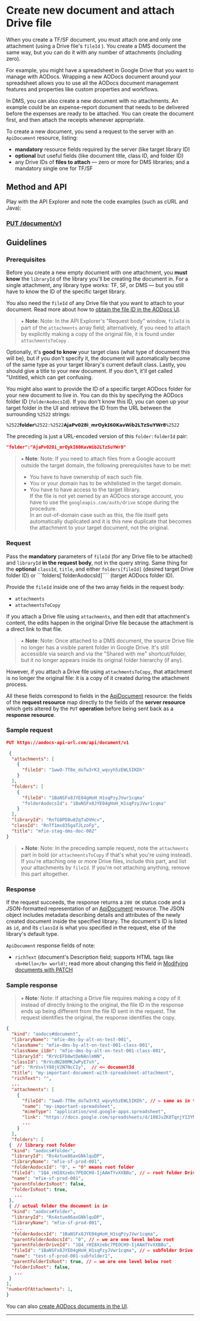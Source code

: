 # Create new document and attach Drive file

When you create a TF/SF document, you must attach one and only one attachment (using a Drive file's ````fileId```` ).  You create a DMS document the same way, but you can do it with any number of attachments (including zero).

For example, you might have a spreadsheet in Google Drive that you want to manage with AODocs.  Wrapping a new AODocs document around your spreadsheet allows you to use all the AODocs document management features and properties like custom properties and workflows.

In DMS, you can also create a new document with no attachments.  An example could be an expense-report document that needs to be delivered before the expenses are ready to be attached.  You can create the document first, and then attach the receipts whenever appropriate.

To create a new document, you send a request to the server with an ```ApiDocument``` resource, listing:

*   **mandatory** resource fields required by the server (like target library ID)
*   **optional** but useful fields (like document title, class ID, and folder ID)
*   any Drive IDs of **files to attach** — zero or more for DMS libraries; and a mandatory single one for TF/SF

## Method and API

Play with the API Explorer and note the code examples (such as cURL and Java):

### [PUT /document/v1](https://api.aodocs-staging.com/docs/aodocs-staging.altirnao.com/1/routes/document/v1/put)

## Guidelines

### Prerequisites

Before you create a new empty document with one attachment, you **must know** the ````libraryId```` of the library you'll be creating the document in.  For a single attachment, any library type works: TF, SF, or DMS — but you still have to know the ID of the specific target library.

You also need the ````fileId```` of any Drive file that you want to attach to your document.  Read more about how to [obtain the file ID in the AODocs UI](#heading=h.hhg7itlz0n58).

> ⭑   **Note**: Note: In the API Explorer's "Request body" window, ```fileId``` is part of the ```attachments``` array field; alternatively, if you need to attach by explicitly making a copy of the original file, it is found under ```attachmentsToCopy``` .

Optionally, it's **good to know** your target class (what type of document this will be), but if you don't specify it, the document will automatically become of the same type as your target library's current default class.  Lastly, you should give a title to your new document.  If you don't, it'll get called "Untitled, which can get confusing.

You might also want to provide the ID of a specific target AODocs folder for your new document to live in.  You can do this by specifying the AODocs folder ID (```folderAodocsId```).  If you don't know this ID, you can open up your target folder in the UI and retrieve the ID from the URL between the surrounding ```%2522``` strings:

```
%2522𝗳𝗼𝗹𝗱𝗲𝗿%2522:%2522𝗔𝗷𝗮𝗣𝘃𝟬𝟮𝟴𝗶_𝗺𝗿𝗢𝘆𝗸𝗜𝟲𝟬𝗞𝗮𝘃𝗪𝗶𝗯𝟮𝗟𝗧𝘇𝗦𝘂𝗬𝗪𝗿𝟴%2522
```

The preceding is just a URL-encoded version of this ```folder:folderId``` pair:

```json
"folder":"AjaPv028i_mrOykI60KavWib2LTzSuYWr8"
```


> ⭑   **Note**: Note: If you need to attach files from a Google account outside the target domain, the following prerequisites have to be met:
> * You have to have ownership of each such file.
> * You or your domain has to be whitelisted in the target domain.
> * You have to have access to the target library.\
> If the file is not yet owned by an AODocs storage account, you have to use the ```googleapis.com/auth/drive``` scope during the procedure.\
> In an out-of-domain case such as this, the file itself gets automatically duplicated and it is this new duplicate that becomes the attachment to your target document, not the original.

### Request

Pass the **mandatory** parameters of ```fileId``` (for any Drive file to be attached) and ````libraryId```` **in the request body**, not in the query string.  Same thing for the **optional** ````classId````, ````title````, and either ```folders[fileId]``` (desired target Drive folder ID) or ```folders[`folderAodocsId]```` (target AODocs folder ID).

Provide the ```fileId``` inside one of the two array fields in the request body:

*   ```attachments```
*   ```attachmentsToCopy```

If you attach a Drive file using ```attachments```, and then edit that attachment's content, the edits happen in the original Drive file because the attachment is a direct link to that file.

> ⭑   **Note**: Note: Once attached to a DMS document, the source Drive file no longer has a visible parent folder in Google Drive.  It's still accessible via search and via the "Shared with me" shortcut/folder, but it no longer appears inside its original folder hierarchy (if any).

However, if you attach a Drive file using ```attachmentsToCopy```, that attachment is no longer the original file: it is a copy of it created during the attachment process.

All these fields correspond to fields in the [ApiDocument](https://api.aodocs-staging.com/docs/aodocs-staging.altirnao.com/1/types/ApiDocument) resource: the fields of the **request resource** map directly to the fields of the **server resource** which gets altered by the ````PUT```` **operation** before being sent back as a **response resource**.

### Sample request

```json
PUT https://aodocs-api-url.com/api/document/v1

 {
  "attachments": [
    {
      "fileId": "1wwO-7T8e_doTw3rK3_wqvyh5zEWL5IKDh"
    }
  ],
  "folders": [
    {
      "fileId": "1BaNSFx8JYE04gHoH_H1sqPzyJVwr1cqma"
      "folderAodocsId": "1BaNSFx8JYE04gHoH_H1sqPzyJVwr1cqma"
    }
  ],
  "libraryId": "RnTG8PD8u8ZqTuDVHcv",
  "classId": "RnTf1mx835gaTJLzoFp",
  "title": "mfie-stag-dms-doc-002"
}
```


> ⭑   **Note**: Note: In the preceding sample request, note the ```attachments``` part in bold (or ```attachmentsToCopy``` if that's what you're using instead).  If you're attaching one or more Drive files, include this part, and list your attachments by ```fileId```.  If you're not attaching anything, remove this part altogether.

### Response

If the request succeeds, the response returns a ```200 OK``` status code and a JSON-formatted representation of an [ApiDocument](https://api.aodocs-staging.com/docs/aodocs-staging.altirnao.com/1/types/ApiDocument) resource.  The JSON object includes metadata describing details and attributes of the newly created document inside the specified library.  The document's ID is listed as ````id````, and its ````classId```` is what you specified in the request, else of the library's default type.

````ApiDocument```` response fields of note:

*   ````richText```` (document's Description field; supports HTML tags like ```<b>Hello</b> world!```; read more about changing this field in [Modifying documents with PATCH](https://docs.google.com/document/d/1_xHBm2TSTJU7u3eL1BNo0thYiFlQPGDD3cLTN_ZemrA/edit#heading=h.jqqjrnnjon39)

### Sample response

> ⭑   **Note**: Note: If attaching a Drive file requires making a copy of it instead of directly linking to the original, the file ID in the response ends up being different from the file ID sent in the request.  The request identifies the original, the response identifies the copy.

```json
{
  "kind": "aodocs#document",
  "libraryName": "mfie-dms-by-alt-on-test-001",
  "className": "mfie-dms-by-alt-on-test-001-class-001",
  "className_i18n": "mfie-dms-by-alt-on-test-001-class-001",
  "libraryId": "RrVcEFb8wtDeNAnlmNN",
  "classId": "RrVcdN280MKJwPyE7sh",
  "id": "RrVsvlY80jV2N7NcCIy",  // <— documentId
  "title": "my-important-document-with-spreadsheet-attachment",
  "richText": "",
  ...
  "attachments": [
    {
      "fileId": "1wwO-7T8e_doTw3rK3_wqvyh5zEWL5IKDh", // ⇐ same as in the request, unlike with the ```attachmentsToCopy``` parameter
      "name": "my-important-spreadsheet",
      "mimeType": "application/vnd.google-apps.spreadsheet",
      "link": "https://docs.google.com/spreadsheets/d/108JuZK8TqnjYI3YND_GmiIc-tfoZVJ7IJzQrD8lfjNJc/edit?usp=drivesdk",
      ...
    }
  ],
  "folders": [
 {  // library root folder
  "kind": "aodocs#folder",
  "libraryId": "Rs4xtue86axGNklquDP",
  "libraryName": "mfie-sf-prod-001",
  "folderAodocsId": "0", ⇐ "0" means root folder
  "fileId": "1Q4_rHI8Xzebc7PEOCH9-IjAAmTYvXXBBu", // ⇐ root folder Drive ID
  "name": "mfie-sf-prod-001",
  "parentFolderIsRoot": false,
  "folderIsRoot": true,
   ...
 },
 { // actual folder the document is in
  "kind": "aodocs#folder",
  "libraryId": "Rs4xtue86axGNklquDP",
  "libraryName": "mfie-sf-prod-001",
   ...
  "folderAodocsId": "1BaNSFx8JYE04gHoH_H1sqPzyJVwr1cqma",
  "parentFolderAodocsId": "0", // ⇐ we are one level below root
  "parentFolderDriveId": "1Q4_rHI8Xzebc7PEOCH9-IjAAmTYvXXBBu",
  "fileId": "1BaNSFx8JYE04gHoH_H1sqPzyJVwr1cqma", // ⇐ subfolder Drive ID
  "name": "test-sf-prod-001-subfolder1",
  "parentFolderIsRoot": true, // ⇐ we are one level below root
  "folderIsRoot": false,
   ...
 }
],
"numberOfAttachments": 1,
}
```

You can also [create AODocs documents in the UI](https://support.aodocs.com/hc/en-us/articles/115005892403-Create-AODocs-documents).

---
